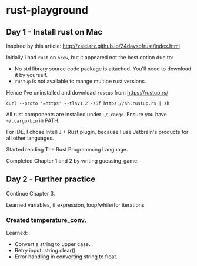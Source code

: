 # rust-playground

## Day 1 - Install rust on Mac

Inspired by this article: http://zsiciarz.github.io/24daysofrust/index.html

Initially I had `rust` on `brew`, but it appeared not the best option due to:
- No std library source code package is attached. You'll need to download it by yourself.
- `rustup` is not available to mange multipe rust versions.

Hence I've uninstalled and download `rustup` from https://rustup.rs/
```
curl --proto '=https' --tlsv1.2 -sSf https://sh.rustup.rs | sh
```

All rust components are installed under `~/.cargo`. Ensure you have `~/.cargo/bin` in PATH.

For IDE, I chose IntelliJ + Rust plugin, because I use Jetbrain's products for all other languages.

Started reading The Rust Programming Language.

Completed Chapter 1 and 2 by writing guessing_game.

## Day 2 - Further practice

Continue Chapter 3.

Learned variables, if expression, loop/while/for iterations

### Created temperature_conv.

Learned:
- Convert a string to upper case.
- Retry input. string.clear()
- Error handling in converting string to float.

